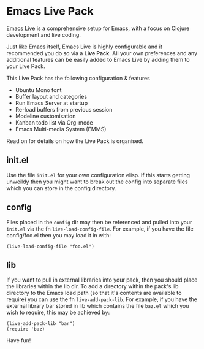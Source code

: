 # Emacs Live Pack

  [Emacs Live](https://github.com/overtone/emacs-live) is a comprehensive setup for Emacs, with a focus on Clojure development and live coding.

  Just like Emacs itself, Emacs Live is highly configurable and it recommended you do so via a **Live Pack**.  All your own preferences and any additional features can be easily added to Emacs Live by adding them to your Live Pack.

  This Live Pack has the following configuration & features

  * Ubuntu Mono font
  * Buffer layout and categories
  * Run Emacs Server at startup
  * Re-load buffers from previous session
  * Modeline customisation
  * Kanban todo list via Org-mode
  * Emacs Multi-media System (EMMS)

  Read on for details on how the Live Pack is organised.

## init.el

Use the file `init.el` for your own configuration elisp. If this starts
getting unweildy then you might want to break out the config into
separate files which you can store in the config directory.

## config

Files placed in the `config` dir may then be referenced and pulled into
your `init.el` via the fn `live-load-config-file`. For example, if you
have the file config/foo.el then you may load it in with:

    (live-load-config-file "foo.el")

## lib

 If you want to pull in external libraries into your pack, then you
 should place the libraries within the lib dir. To add a directory
 within the pack's lib directory to the Emacs load path (so that it's
 contents are available to require) you can use the fn
 `live-add-pack-lib`. For example, if you have the external library bar
 stored in lib which contains the file `baz.el` which you wish to
 require, this may be achieved by:

    (live-add-pack-lib "bar")
    (require 'baz)

 Have fun!
